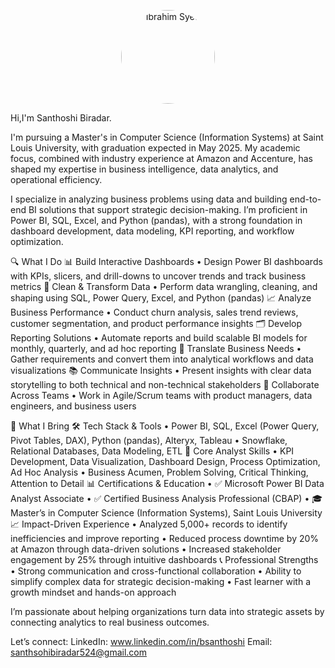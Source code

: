 
<p align="center">
  <img src="![WhatsApp Image 2025-06-19 at 7 33 45 PM](https://github.com/user-attachments/assets/e176fedf-710e-4634-96c0-a5e28be752e2)
" width="150" style="border-radius: 50%;" alt="Ibrahim Syed" />
</p>



Hi,I'm Santhoshi Biradar.

I'm pursuing a Master's in Computer Science (Information Systems) at Saint Louis University, with graduation expected in May 2025. My academic focus, combined with industry experience at Amazon and Accenture, has shaped my expertise in business intelligence, data analytics, and operational efficiency.

I specialize in analyzing business problems using data and building end-to-end BI solutions that support strategic decision-making. I’m proficient in Power BI, SQL, Excel, and Python (pandas), with a strong foundation in dashboard development, data modeling, KPI reporting, and workflow optimization.

🔍 What I Do
📊 Build Interactive Dashboards
•	Design Power BI dashboards with KPIs, slicers, and drill-downs to uncover trends and track business metrics
🧹 Clean & Transform Data
•	Perform data wrangling, cleaning, and shaping using SQL, Power Query, Excel, and Python (pandas)
📈 Analyze Business Performance
•	Conduct churn analysis, sales trend reviews, customer segmentation, and product performance insights
🗂️ Develop Reporting Solutions
•	Automate reports and build scalable BI models for monthly, quarterly, and ad hoc reporting
💬 Translate Business Needs
•	Gather requirements and convert them into analytical workflows and data visualizations
📚 Communicate Insights
•	Present insights with clear data storytelling to both technical and non-technical stakeholders
🤝 Collaborate Across Teams
•	Work in Agile/Scrum teams with product managers, data engineers, and business users

💼 What I Bring
🛠️ Tech Stack & Tools
•	Power BI, SQL, Excel (Power Query, Pivot Tables, DAX), Python (pandas), Alteryx, Tableau
•	Snowflake, Relational Databases, Data Modeling, ETL
📌 Core Analyst Skills
•	KPI Development, Data Visualization, Dashboard Design, Process Optimization, Ad Hoc Analysis
•	Business Acumen, Problem Solving, Critical Thinking, Attention to Detail
📊 Certifications & Education
•	✅ Microsoft Power BI Data Analyst Associate
•	✅ Certified Business Analysis Professional (CBAP)
•	🎓 Master’s in Computer Science (Information Systems), Saint Louis University
📈 Impact-Driven Experience
•	Analyzed 5,000+ records to identify inefficiencies and improve reporting
•	Reduced process downtime by 20% at Amazon through data-driven solutions
•	Increased stakeholder engagement by 25% through intuitive dashboards
📞 Professional Strengths
•	Strong communication and cross-functional collaboration
•	Ability to simplify complex data for strategic decision-making
•	Fast learner with a growth mindset and hands-on approach

I’m passionate about helping organizations turn data into strategic assets by connecting analytics to real business outcomes.

Let’s connect:
LinkedIn: www.linkedin.com/in/bsanthoshi
Email: santhsohibiradar524@gmail.com




